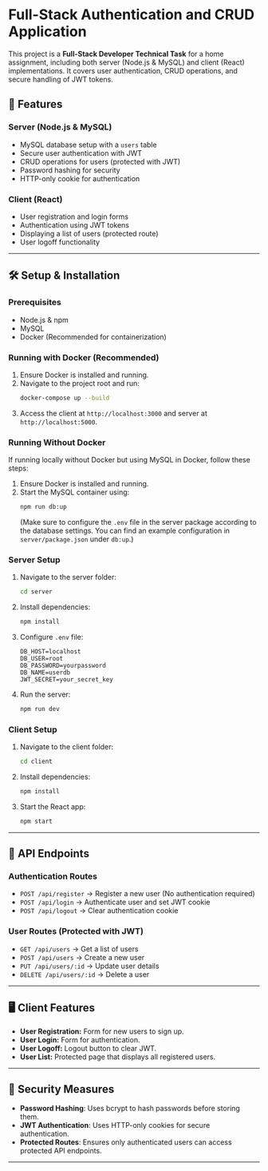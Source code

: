 # Full-Stack Authentication and CRUD Application

This project is a **Full-Stack Developer Technical Task** for a home assignment, including both server (Node.js & MySQL) and client (React) implementations. It covers user authentication, CRUD operations, and secure handling of JWT tokens.

## 📌 Features
### **Server (Node.js & MySQL)**
- MySQL database setup with a `users` table
- Secure user authentication with JWT
- CRUD operations for users (protected with JWT)
- Password hashing for security
- HTTP-only cookie for authentication

### **Client (React)**
- User registration and login forms
- Authentication using JWT tokens
- Displaying a list of users (protected route)
- User logoff functionality

---

## 🛠 Setup & Installation
### **Prerequisites**
- Node.js & npm
- MySQL
- Docker (Recommended for containerization)

### **Running with Docker (Recommended)**
1. Ensure Docker is installed and running.
2. Navigate to the project root and run:
   ```sh
   docker-compose up --build
   ```
3. Access the client at `http://localhost:3000` and server at `http://localhost:5000`.

### **Running Without Docker**
If running locally without Docker but using MySQL in Docker, follow these steps:
1. Ensure Docker is installed and running.
2. Start the MySQL container using:
   ```sh
   npm run db:up
   ```
   (Make sure to configure the `.env` file in the server package according to the database settings. You can find an example configuration in `server/package.json` under `db:up`.)

### **Server Setup**
1. Navigate to the server folder:
   ```sh
   cd server
   ```
2. Install dependencies:
   ```sh
   npm install
   ```
3. Configure `.env` file:
   ```env
   DB_HOST=localhost
   DB_USER=root
   DB_PASSWORD=yourpassword
   DB_NAME=userdb
   JWT_SECRET=your_secret_key
   ```
4. Run the server:
   ```sh
   npm run dev
   ```

### **Client Setup**
1. Navigate to the client folder:
   ```sh
   cd client
   ```
2. Install dependencies:
   ```sh
   npm install
   ```
3. Start the React app:
   ```sh
   npm start
   ```

---

## 📌 API Endpoints
### **Authentication Routes**
- `POST /api/register` → Register a new user (No authentication required)
- `POST /api/login` → Authenticate user and set JWT cookie
- `POST /api/logout` → Clear authentication cookie

### **User Routes (Protected with JWT)**
- `GET /api/users` → Get a list of users
- `POST /api/users` → Create a new user
- `PUT /api/users/:id` → Update user details
- `DELETE /api/users/:id` → Delete a user

---

## 🖥 Client Features
- **User Registration:** Form for new users to sign up.
- **User Login:** Form for authentication.
- **User Logoff:** Logout button to clear JWT.
- **User List:** Protected page that displays all registered users.

---

## 🔐 Security Measures
- **Password Hashing**: Uses bcrypt to hash passwords before storing them.
- **JWT Authentication**: Uses HTTP-only cookies for secure authentication.
- **Protected Routes**: Ensures only authenticated users can access protected API endpoints.

---



